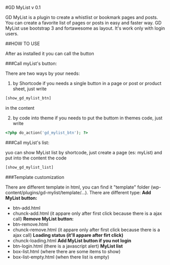 #GD MyList v 0.1

GD MyList is a plugin to create a whistlist or bookmark pages and posts.
You can create a favorite list of pages or posts in easy and faster way.
GD MyList use bootstrap 3 and fortawesome as layout.
It's work only with login users.

##HOW TO USE

After as installed it you can call the button 

###Call myList's button:

There are two ways by your needs:

1. by Shortcode
if you needs a single button in a page or post or product sheet, just write 

```php
[show_gd_mylist_btn] 
```
in the content

2. by code into theme
if you needs to put the buttom in themes code, just write 

```php
<?php do_action('gd_mylist_btn'); ?>
```

###Call myList's list:

yuo can show MyList list by shortcode, just create a page (es: myList) and put into the content the code

```php
[show_gd_mylist_list]
```

###Template customization

There are different template in html, you can find it "template" folder (wp-content/plugins/gd-mylist/template/...).
There are different type:
**Add MyList button:**
* btn-add.html
* chunck-add.html (it appare only after first click because there is a ajax call)
**Remove MyList button:**
* btn-remove.html
* chunck-remove.html (it appare only after first click because there is a ajax call)
**Loading status (it'll appare after firt click)**
* chunck-loading.html
**Add MyList button if you not login**
* btn-login.html (there is a javascript alert)
**MyList list**
* box-list.html (where there are some items to show)
* box-list-empty.html (when there list is empty)
